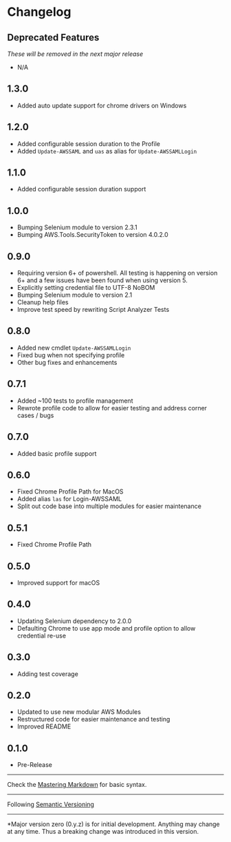 # Changelog

## Deprecated Features
*These will be removed in the next major release*
- N/A

1.3.0
-----
- Added auto update support for chrome drivers on Windows

1.2.0
-----
- Added configurable session duration to the Profile
- Added `Update-AWSSAML` and `uas` as alias for `Update-AWSSAMLLogin`

1.1.0
-----
- Added configurable session duration support

1.0.0
-----
- Bumping Selenium module to version 2.3.1
- Bumping AWS.Tools.SecurityToken to version 4.0.2.0

0.9.0
-----
- Requiring version 6+ of powershell.  All testing is happening on version 6+ and a few issues have been found when using version 5.
- Explicitly setting credential file to UTF-8 NoBOM
- Bumping Selenium module to version 2.1
- Cleanup help files
- Improve test speed by rewriting Script Analyzer Tests

0.8.0
-----
- Added new cmdlet `Update-AWSSAMLLogin`
- Fixed bug when not specifying profile
- Other bug fixes and enhancements

0.7.1
-----
- Added ~100 tests to profile management
- Rewrote profile code to allow for easier testing and address corner cases / bugs

0.7.0
-----
- Added basic profile support

0.6.0
-----
- Fixed Chrome Profile Path for MacOS
- Added alias `las` for Login-AWSSAML
- Split out code base into multiple modules for easier maintenance

0.5.1
-----
- Fixed Chrome Profile Path

0.5.0
-----
- Improved support for macOS

0.4.0
-----
- Updating Selenium dependency to 2.0.0
- Defaulting Chrome to use app mode and profile option to allow credential re-use

0.3.0
-----
- Adding test coverage

0.2.0
-----
- Updated to use new modular AWS Modules
- Restructured code for easier maintenance and testing
- Improved README

0.1.0
-----
- Pre-Release

- - - - -
Check the [Mastering Markdown](https://guides.github.com/features/mastering-markdown/) for basic syntax.
- - - - -
Following [Semantic Versioning](https://semver.org/)
- - - - -
*Major version zero (0.y.z) is for initial development. Anything may change at any time.  Thus a breaking change was introduced in this version.